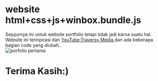 # website html+css+js+winbox.bundle.js
Sejujurnya ini untuk website portfolio tetapi tidak jadi karna suatu hal.    
Website ini terinpirasi dari [YouTube:Traversy Media ](https://www.youtube.com/watch?v=jQCk2yo10YY&list=LL&index=134) dan ada beberapa bagian code yang diubah..  
![porfolio pertama](https://user-images.githubusercontent.com/50755376/139530317-0f3a724a-073f-443a-9b53-bc8493cb4611.png)
# Terima Kasih:)


